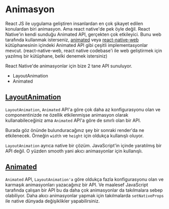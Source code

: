 # Animasyon

React JS ile uygulama geliştiren insanlardan en çok şikayet edilen konulardan biri animasyon. Ama react native'de pek öyle değil. React Native'in kendi sunduğu Animated API, gerçekten çok etkileyici. Bunu web tarafında kullanmak isterseniz, [animated](https://github.com/animatedjs/animated) veya [react-native-web](https://github.com/necolas/react-native-web) kütüphanesinin içindeki Animated API gibi çeşitli implementasyonlar mevcut. \(react-native-web, react native codebase'i ile web geliştirmek için yazılmış bir kütüphane, belki denemek istersiniz\)

React Native'de animasyonlar için bize 2 tane API sunuluyor.

* LayoutAnimation
* Animated

## [**LayoutAnimation**](layoutanimation.md)

`LayoutAnimation`, `Animated` API'a göre çok daha az konfigurasyonu olan ve componentinizde ne özellik etkilenmişse animasyon olarak kullanabileceğiniz ama `Animated` API'a göre de sınırlı olan bir API.

Burada göz önünde bulunduracağınız şey bir sonraki render'da ne etkilenecek. Örneğin `width` ve `height` için oldukça kullanışlı oluyor.

`LayoutAnimation` ayrıca native bir çözüm. JavaScript'in içinde yaratılmış bir API değil. O yüzden smooth yani akıcı animasyonlar için kullanışlı.

## [**Animated**](animated/)

`Animated` API, `LayoutAnimation'a` göre oldukça fazla konfigurasyonu olan ve karmaşık animasyonları yazacağınız bir API. Ve maalesef JavaScript tarafında çalışan bir API bu da daha çok animasyonlar da takılmalara sebep olabiliyor. Daha akıcı animasyonlar yapmak için takılmalarda `setNativeProps` ile native dünyada değişiklikler yapabilirsiniz.

